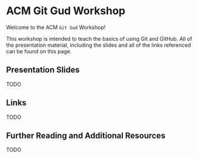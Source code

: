 # ACM Git Gud Workshop

Welcome to the ACM `Git Gud` Workshop!

This workshop is intended to teach the basics of using Git and GitHub.
All of the presentation material, including the slides and all of the 
links referenced can be found on this page.

## Presentation Slides

TODO

## Links

TODO

## Further Reading and Additional Resources

TODO
